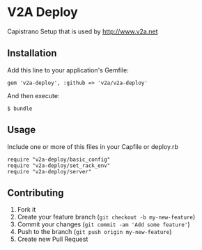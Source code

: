 # V2A Deploy

Capistrano Setup that is used by http://www.v2a.net

## Installation

Add this line to your application's Gemfile:

    gem 'v2a-deploy', :github => 'v2a/v2a-deploy'

And then execute:

    $ bundle

## Usage

Include one or more of this files in your Capfile or deploy.rb

    require "v2a-deploy/basic_config"
    require "v2a-deploy/set_rack_env"
    require "v2a-deploy/server"

## Contributing

1. Fork it
2. Create your feature branch (`git checkout -b my-new-feature`)
3. Commit your changes (`git commit -am 'Add some feature'`)
4. Push to the branch (`git push origin my-new-feature`)
5. Create new Pull Request
